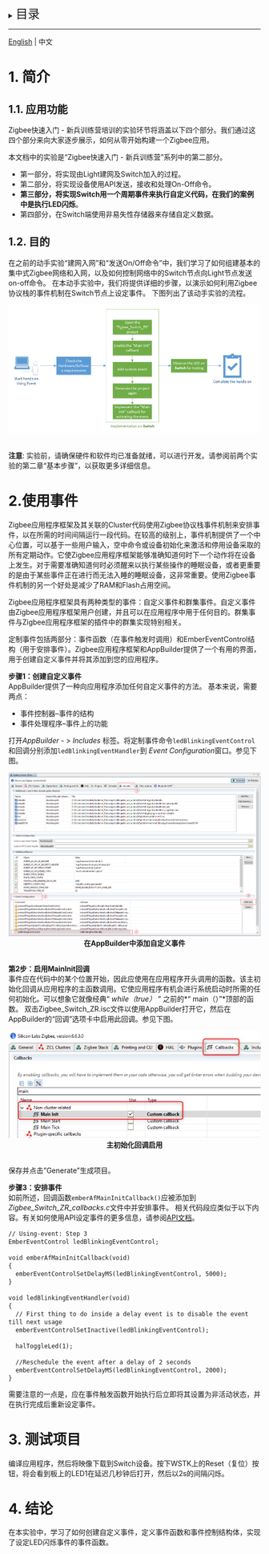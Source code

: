 <details>
<summary><font size=5>目录</font> </summary>

- [1. 简介](#1-简介)
    - [1.1. 应用功能](#11-应用功能)
    - [1.2. 目的](#12-目的)
- [2. 使用事件](#2-使用事件)
- [3. 测试项目](#3-测试项目)
- [4. 结论](#4-结论)

</details>

***
[English](Zigbee-Hands-on-Using-Event.md) | 中文

# 1. 简介

## 1.1. 应用功能
Zigbee快速入门 - 新兵训练营培训的实验环节将涵盖以下四个部分。我们通过这四个部分来向大家逐步展示，如何从零开始构建一个Zigbee应用。

本文档中的实验是“Zigbee快速入门 - 新兵训练营”系列中的第二部分。 
-   第一部分，将实现由Light建网及Switch加入的过程。
-  	第二部分，将实现设备使用API发送，接收和处理On-Off命令。  
-   **第三部分，将实现Switch用一个周期事件来执行自定义代码，在我们的案例中是执行LED闪烁**。
-   第四部分，在Switch端使用非易失性存储器来存储自定义数据。 

## 1.2. 目的
在之前的动手实验“建网入网”和“发送On/Off命令”中，我们学习了如何组建基本的集中式Zigbee网络和入网，以及如何控制网络中的Switch节点向Light节点发送on-off命令。 
在本动手实验中，我们将提供详细的步骤，以演示如何利用Zigbee协议栈的事件机制在Switch节点上设定事件。
下图列出了该动手实验的流程。

<div align="center">
  <img src="files/ZB-Zigbee-Hands-on-Using-Event/using_event_working_flow.png">  
</div>  
</br>  

**注意**:
实验前，请确保硬件和软件均已准备就绪，可以进行开发。请参阅前两个实验的第二章“基本步骤”，以获取更多详细信息。

# 2.使用事件
Zigbee应用程序框架及其关联的Cluster代码使用Zigbee协议栈事件机制来安排事件，以在所需的时间间隔运行一段代码。在较高的级别上，事件机制提供了一个中心位置，可以基于一些用户输入，空中命令或设备初始化来激活和停用设备采取的所有定期动作。它使Zigbee应用程序框架能够准确知道何时下一个动作将在设备上发生。对于需要准确知道何时必须醒来以执行某些操作的睡眠设备，或者更重要的是由于某些事件正在进行而无法入睡的睡眠设备，这非常重要。使用Zigbee事件机制的另一个好处是减少了RAM和Flash占用空间。

Zigbee应用程序框架具有两种类型的事件：自定义事件和群集事件。自定义事件由Zigbee应用程序框架用户创建，并且可以在应用程序中用于任何目的。群集事件与Zigbee应用程序框架的插件中的群集实现特别相关。

定制事件包括两部分：事件函数（在事件触发时调用）和EmberEventControl结构（用于安排事件）。Zigbee应用程序框架和AppBuilder提供了一个有用的界面，用于创建自定义事件并将其添加到您的应用程序。

**步骤1：创建自定义事件**  
AppBuilder提供了一种向应用程序添加任何自定义事件的方法。
基本来说，需要两点： 
-   事件控制器–事件的结构 
-   事件处理程序–事件上的功能  

打开*AppBuilder* - > *Includes* 标签。将定制事件命令```ledBlinkingEventControl```和回调分别添加```ledBlinkingEventHandler```到 *Event Configuration*窗口。参见下图。
<div align="center">
  <img src="files/ZB-Zigbee-Hands-on-Using-Event/custom_event_adding_in_AppBuilder.png">  
</div>  
<div align="center">
  <b>在AppBuilder中添加自定义事件</b>
</div>  
</br>  

**第2步：启用MainInit回调**  
事件应在代码中的某个位置开始，因此应使用在应用程序开头调用的函数。该主初始化回调从应用程序的主函数调用。它使应用程序有机会进行系统启动时所需的任何初始化。可以想象它就像经典“ *while（true）* ” 之前的*“ main（）”*顶部的函数。 双击Zigbee_Switch_ZR.isc文件以使用AppBuilder打开它，然后在AppBuilder的“回调”选项卡中启用此回调。参见下图。

<div align="center">
  <img src="files/ZB-Zigbee-Hands-on-Using-Event/main_init_enabling.png">  
</div>  
<div align="center">
  <b>主初始化回调启用</b>
</div>  
</br>  

保存并点击”Generate”生成项目。

**步骤3：安排事件**  
如前所述，回调函数```emberAfMainInitCallback()```应被添加到*Zigbee_Switch_ZR_callbacks.c*文件中并安排事件。
相关代码段应类似于以下内容。有关如何使用API设定事件的更多信息，请参阅[API文档](https://docs.silabs.com/zigbee/latest/em35x/group-event)。

```
// Using-event: Step 3
EmberEventControl ledBlinkingEventControl;

void emberAfMainInitCallback(void)
{
  emberEventControlSetDelayMS(ledBlinkingEventControl, 5000);
}

void ledBlinkingEventHandler(void)
{
  // First thing to do inside a delay event is to disable the event till next usage
  emberEventControlSetInactive(ledBlinkingEventControl);

  halToggleLed(1);

  //Reschedule the event after a delay of 2 seconds
  emberEventControlSetDelayMS(ledBlinkingEventControl, 2000);
}
```

需要注意的一点是，应在事件触发函数开始执行后立即将其设置为非活动状态，并在执行完成后重新设定事件。

# 3. 测试项目
编译应用程序，然后将映像下载到Switch设备。按下WSTK上的Reset（复位）按钮，将会看到板上的LED1在延迟几秒钟后打开，然后以2s的间隔闪烁。

# 4. 结论
在本实验中，学习了如何创建自定义事件，定义事件函数和事件控制结构体，实现了设定LED闪烁事件的事件函数。
